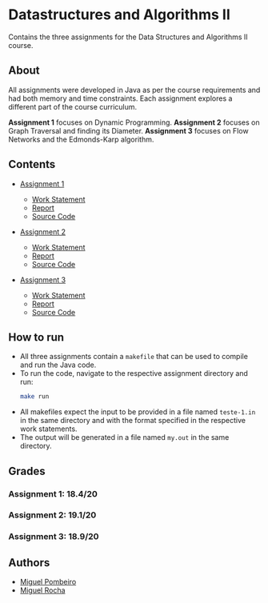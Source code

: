 # Datastructures and Algorithms II

Contains the three assignments for the Data Structures and Algorithms II course.

## About

All assignments were developed in Java as per the course requirements and had both memory and time constraints.
Each assignment explores a different part of the course curriculum.

**Assignment 1** focuses on Dynamic Programming.
**Assignment 2** focuses on Graph Traversal and finding its Diameter.
**Assignment 3** focuses on Flow Networks and the Edmonds-Karp algorithm.

## Contents

- [Assignment 1](./Assignment-1)
    - [Work Statement](./Assignment-1/workStatement.pdf)
    - [Report](./Assignment-1/report.pdf)
    - [Source Code](./Assignment-1/src)

- [Assignment 2](./Assignment-2)
    - [Work Statement](./Assignment-2/workStatement.pdf)
    - [Report](./Assignment-2/report.pdf)
    - [Source Code](./Assignment-2/src)

- [Assignment 3](./Assignment-3)
    - [Work Statement](./Assignment-3/workStatement.pdf)
    - [Report](./Assignment-3/report.pdf)
    - [Source Code](./Assignment-3/src)

## How to run

- All three assignments contain a `makefile` that can be used to compile and run the Java code.
- To run the code, navigate to the respective assignment directory and run:
  ```bash
  make run
  ```
- All makefiles expect the input to be provided in a file named `teste-1.in` in the same directory and with the format specified in the respective work statements.
- The output will be generated in a file named `my.out` in the same directory.

## Grades

### Assignment 1: 18.4/20

### Assignment 2: 19.1/20

### Assignment 3: 18.9/20

## Authors

- [Miguel Pombeiro](https://github.com/MiguelPombeiro)
- [Miguel Rocha](https://github.com/miguelrocha1)